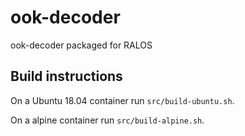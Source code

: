 # ook-decoder
ook-decoder packaged for RALOS

## Build instructions

On a Ubuntu 18.04 container run `src/build-ubuntu.sh`.

On a alpine container run `src/build-alpine.sh`.
